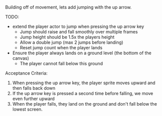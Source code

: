 Building off of movement, lets add jumping with the up arrow.

TODO:

- extend the player actor to jump when pressing the up arrow key
  - Jump should raise and fall smoothly over multiple frames
  - Jump height should be 1.5x the players height
  - Allow a double jump (max 2 jumps before landing)
  - Reset jump count when the player lands
- Ensure the player always lands on a ground level (the bottom of the canvas)
  - The player cannot fall below this ground

Acceptance Criteria:

1. When pressing the up arrow key, the player sprite moves upward and then falls back down
2. If the up arrow key is pressed a second time before falling, we move even further upward
3. When the player falls, they land on the ground and don't fall below the lowest screen.
